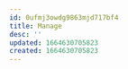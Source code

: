 ```yaml
---
id: 0ufmj3owdg9863mjd717bf4
title: Manage
desc: ''
updated: 1664630705823
created: 1664630705823
---
```

